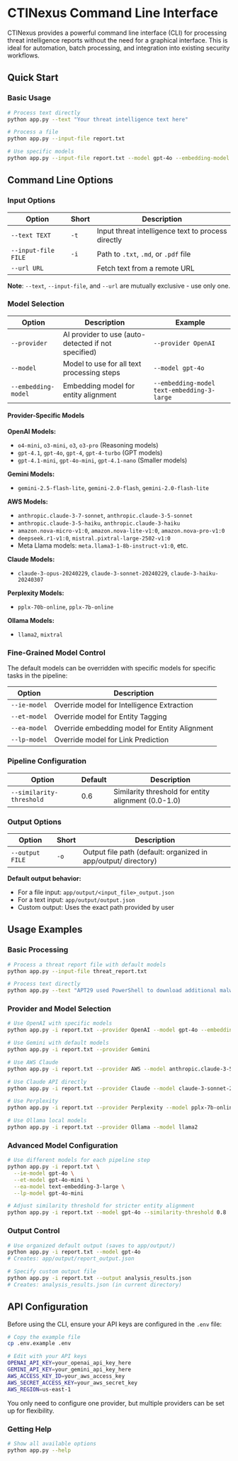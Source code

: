 # CTINexus Command Line Interface

CTINexus provides a powerful command line interface (CLI) for processing threat intelligence reports without the need for a graphical interface. This is ideal for automation, batch processing, and integration into existing security workflows.

## Quick Start

### Basic Usage

```bash
# Process text directly
python app.py --text "Your threat intelligence text here"

# Process a file
python app.py --input-file report.txt

# Use specific models
python app.py --input-file report.txt --model gpt-4o --embedding-model text-embedding-3-large
```

## Command Line Options

### Input Options

| Option | Short | Description |
|--------|-------|-------------|
| `--text TEXT` | `-t` | Input threat intelligence text to process directly |
| `--input-file FILE` | `-i` | Path to `.txt`, `.md`, or `.pdf` file |
| `--url URL` |  | Fetch text from a remote URL |

**Note**: `--text`, `--input-file`, and `--url` are mutually exclusive - use only one.

### Model Selection

| Option | Description | Example |
|--------|-------------|---------|
| `--provider` | AI provider to use (auto-detected if not specified) | `--provider OpenAI` |
| `--model` | Model to use for all text processing steps | `--model gpt-4o` |
| `--embedding-model` | Embedding model for entity alignment | `--embedding-model text-embedding-3-large` |

#### Provider-Specific Models

**OpenAI Models:**
- `o4-mini`, `o3-mini`, `o3`, `o3-pro` (Reasoning models)
- `gpt-4.1`, `gpt-4o`, `gpt-4`, `gpt-4-turbo` (GPT models)
- `gpt-4.1-mini`, `gpt-4o-mini`, `gpt-4.1-nano` (Smaller models)

**Gemini Models:**
- `gemini-2.5-flash-lite`, `gemini-2.0-flash`, `gemini-2.0-flash-lite`

**AWS Models:**
- `anthropic.claude-3-7-sonnet`, `anthropic.claude-3-5-sonnet`
- `anthropic.claude-3-5-haiku`, `anthropic.claude-3-haiku`
- `amazon.nova-micro-v1:0`, `amazon.nova-lite-v1:0`, `amazon.nova-pro-v1:0`
- `deepseek.r1-v1:0`, `mistral.pixtral-large-2502-v1:0`
- Meta Llama models: `meta.llama3-1-8b-instruct-v1:0`, etc.

**Claude Models:**
- `claude-3-opus-20240229`, `claude-3-sonnet-20240229`, `claude-3-haiku-20240307`

**Perplexity Models:**
- `pplx-70b-online`, `pplx-7b-online`

**Ollama Models:**
- `llama2`, `mixtral`

### Fine-Grained Model Control

The default models can be overridden with specific models for specific tasks in the pipeline:

| Option | Description |
|--------|-------------|
| `--ie-model` | Override model for Intelligence Extraction |
| `--et-model` | Override model for Entity Tagging |
| `--ea-model` | Override embedding model for Entity Alignment |
| `--lp-model` | Override model for Link Prediction |

### Pipeline Configuration

| Option | Default | Description |
|--------|---------|-------------|
| `--similarity-threshold` | 0.6 | Similarity threshold for entity alignment (0.0-1.0) |

### Output Options

| Option | Short | Description |
|--------|-------|-------------|
| `--output FILE` | `-o` | Output file path (default: organized in app/output/ directory) |

**Default output behavior:**
- For a file input: `app/output/<input_file>_output.json`
- For a text input: `app/output/output.json`
- Custom output: Uses the exact path provided by user

## Usage Examples

### Basic Processing

```bash
# Process a threat report file with default models
python app.py --input-file threat_report.txt

# Process text directly
python app.py --text "APT29 used PowerShell to download additional malware from 192.168.1.100"
```

### Provider and Model Selection

```bash
# Use OpenAI with specific models
python app.py -i report.txt --provider OpenAI --model gpt-4o --embedding-model text-embedding-3-large

# Use Gemini with default models
python app.py -i report.txt --provider Gemini

# Use AWS Claude
python app.py -i report.txt --provider AWS --model anthropic.claude-3-5-sonnet

# Use Claude API directly
python app.py -i report.txt --provider Claude --model claude-3-sonnet-20240229

# Use Perplexity
python app.py -i report.txt --provider Perplexity --model pplx-7b-online

# Use Ollama local models
python app.py -i report.txt --provider Ollama --model llama2
```

### Advanced Model Configuration

```bash
# Use different models for each pipeline step
python app.py -i report.txt \
  --ie-model gpt-4o \
  --et-model gpt-4o-mini \
  --ea-model text-embedding-3-large \
  --lp-model gpt-4o-mini

# Adjust similarity threshold for stricter entity alignment
python app.py -i report.txt --model gpt-4o --similarity-threshold 0.8
```

### Output Control

```bash
# Use organized default output (saves to app/output/)
python app.py -i report.txt --model gpt-4o
# Creates: app/output/report_output.json

# Specify custom output file
python app.py -i report.txt --output analysis_results.json
# Creates: analysis_results.json (in current directory)
```

## API Configuration

Before using the CLI, ensure your API keys are configured in the `.env` file:

```bash
# Copy the example file
cp .env.example .env

# Edit with your API keys
OPENAI_API_KEY=your_openai_api_key_here
GEMINI_API_KEY=your_gemini_api_key_here
AWS_ACCESS_KEY_ID=your_aws_access_key
AWS_SECRET_ACCESS_KEY=your_aws_secret_key
AWS_REGION=us-east-1
```

You only need to configure one provider, but multiple providers can be set up for flexibility.

### Getting Help

```bash
# Show all available options
python app.py --help
```
